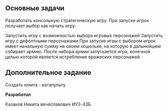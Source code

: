 __Основные задачи__
---
Разработать консольную стратегическую игру.
При запуске игрок получает выбор как начать игру:

Запустить игру с возможностью выбора игровых персонажей
Запустить игру с дефолтными персонажами
При запуске игры с выбором игрок имеет начальную сумму нв своем кошельке, на которую в дальнейшем собирает армию.
После набора армии запускается игра, конечной целью которой является истребление вражеских персонажей.

__Дополнительное задание__
---
Создать юнита - катапульту

__Разработал__

Казаков Никита вячеславович ИУ3-43Б

